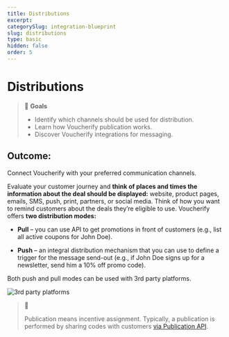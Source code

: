 ```yaml
---
title: Distributions
excerpt:
categorySlug: integration-blueprint
slug: distributions
type: basic
hidden: false
order: 5
---
```


# Distributions

> 📘 **Goals**
> * Identify which channels should be used for distribution.
> * Learn how Voucherify publication works.
> * Discover Voucherify integrations for messaging.

## Outcome: 

Connect Voucherify with your preferred communication channels.

Evaluate your customer journey and **think of places and times the information about the deal should be displayed:** website, product pages, emails, SMS, push, print, partners, or social media. Think of how you want to remind customers about the deals they’re eligible to use. Voucherify offers **two distribution modes:**

* **Pull** – you can use API to get promotions in front of customers (e.g., list all active coupons for John Doe).

* **Push** –  an integral distribution mechanism that you can use to define a trigger for the message send-out (e.g., if John Doe signs up for a newsletter, send him a 10% off promo code).

Both push and pull modes can be used with 3rd party platforms. 

![3rd party platforms](https://files.readme.io/341f152-guides_integration_blueprint_distributions_3rd_party_platforms.png)

> 📘 
>
> Publication means incentive assignment. Typically, a publication is performed by sharing codes with customers [via Publication API](ref:publication-object).
